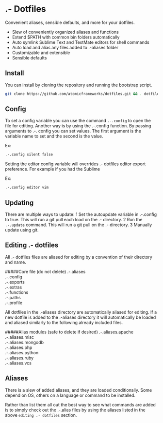 # .- Dotfiles
Convenient aliases, sensible defaults, and more for your dotfiles.

* Slew of conveniently organized aliases and functions
* Extend $PATH with common bin folders automatically
* Auto symlink Sublime Text and TextMate editors for shell commands
* Auto load and alias any files added to .-aliases folder
* Customizable and extensible
* Sensible defaults


## Install
You can install by cloning the repository and running the bootstrap script.

```bash
git clone https://github.com/atomicframeworks/dotfiles.git && . dotfiles/bootstrap.sh
````

## Config
To set a config variable you can use the command `.-.config` to open the file for editing.
Another way is by using the .-.config function.  By passing arguments to .-. config you can set values.  The first argument is the variable name to set and the second is the value.

Ex:
````bash
.-.config silent false
````

Setting the editor config variable will overrides .- dotfiles editor export preference.  For example if you had the Sublime 

Ex:
````bash
.-.config editor vim
````
## Updating
There are multiple ways to update:
1 Set the autoupdate variable in .-.config to true.  This will run a git pull each load on the .- directory.
2 Run the `.-.update` command.  This will run a git pull on the .- directory.
3 Manually update using git.


## Editing .- dotfiles
All  .- dotfiles files are aliased for editing by a convention of their directory and name. 

#####Core file (do not delete)
.-.aliases<br>
.-.config<br>
.-.exports<br>
.-.extras<br>
.-.functions<br>
.-.paths<br>
.-.profile<br>

All dotfiles in the .-aliases directory are automatically aliased for editing.  If a new dotfile is added to the .-aliases directory it will automatically be loaded and aliased similarly to the following already included files.

#####Alias modules (safe to delete if desired) 
.-.aliases.apache<br>
.-.aliases.misc<br>
.-.aliases.mongodb<br>
.-.aliases.php<br>
.-.aliases.python<br>
.-.aliases.ruby<br>
.-.aliases.vcs<br>


## Aliases
There is a slew of added aliases, and they are loaded conditionally.  Some depend on OS, others on a language or command to be installed. 

Rather than list them all out the best way to see what commands are added is to simply check out the .-.alias files by using the aliases listed in the above `editing .- dotfiles` section.